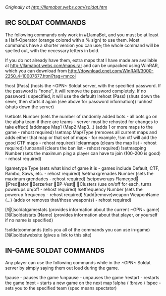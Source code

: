 *Originally at http://llamabot.webs.com/soldat.htm*

## IRC SOLDAT COMMANDS

The following commands only work in #LlamaBot, and you must be at least a Half-Operator (orange colored with a % sign) to use them.  Most commands have a shorter version you can use; the whole command will be spelled out, with the necessary letters in bold.

If you do not already have them, extra maps that I have made are available at
http://llamabot.webs.com/maps.rar and can be unpacked using WinRAR, which you can download from
http://download.cnet.com/WinRAR/3000-2250_4-10007677.html?tag=mncol

!host (Pass) (hosts the ~GPN~ Soldat server, with the specified password.  If the password is "none", it will remove the password completely.  If no password is specified, it will use the default)
!rehost (Pass) (shuts down the sever, then starts it again (see above for password information))
!unhost (shuts down the server)

!setbots Number (sets the number of randomly added bots - all bots go on the alpha team if there are teams - server must be rehosted for changes to take effect)
!addmaps Map1 (Map2 Map3...) (adds 1 or more maps to the game - rehost required)
!setmap Map/Type (removes all current maps and adds either that map or that set of maps - for example, !sm ctf will add the good CTF maps - rehost required)
!clearmaps (clears the map list - rehost required)
!unbanall (clears the ban list - rehost required)
!setmaxping Number (sets the maximum ping a player can have to join (100-200 is good) - rehost required)

!gametype Type (sets what kind of game it is - games include Default, CTF, Rambo, Saws, etc. - rehost required)
!setmaxgrenades Number (sets the maximum grendades - rehost required)
!setpowerups Flamegod Predator Berzerker BP-Vest Clusters (use on/off for each, turns powerups on/off - rehost required)
!setfrequency Number (sets the powerup frequency - rehost required)
!(add|remove)weapon WeaponName (...) (adds or removes that/those weapon(s) - rehost required)

[!@]soldatgamestats (provides information about the current ~GPN~ game)
[!@]soldatstats (Name) (provides information about that player, or yourself if no name is specified)

!soldatcommands (tells you all of the commands you can use in-game)
[!@]soldatwebsite (gives a link to this site)

## IN-GAME SOLDAT COMMANDS

Any player can use the following commands while in the ~GPN~ Soldat server by simply saying them out loud during the game.

!pause - pauses the game
!unpause - unpauses the game
!restart - restarts the game
!next - starts a new game on the next map
!alpha / !bravo / !spec - sets you to the specified team (spec means spectator)
